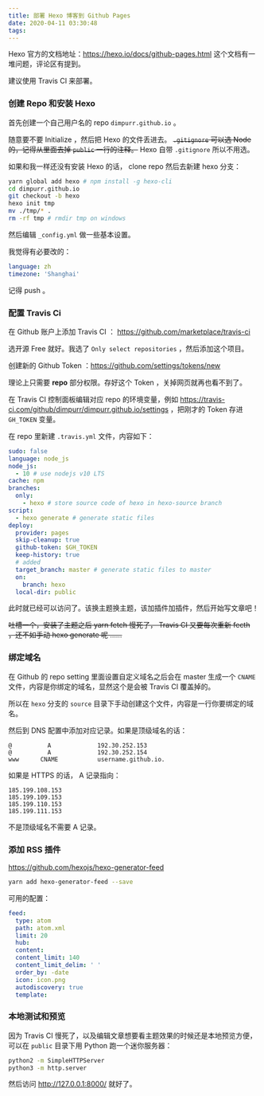```yaml
---
title: 部署 Hexo 博客到 Github Pages
date: 2020-04-11 03:30:48
tags:
---
```


Hexo 官方的文档地址：https://hexo.io/docs/github-pages.html 这个文档有一堆问题，评论区有提到。

建议使用 Travis CI 来部署。

### 创建 Repo 和安装 Hexo

首先创建一个自己用户名的 repo `dimpurr.github.io` 。

随意要不要 Initialize ，然后把 Hexo 的文件丢进去。 ~~`.gitignore` 可以选 Node 的，记得从里面去掉 `public` 一行的注释。~~ Hexo 自带 `.gitignore` 所以不用选。

如果和我一样还没有安装 Hexo 的话， clone repo 然后去新建 hexo 分支：

<!-- more -->

```bash
yarn global add hexo # npm install -g hexo-cli
cd dimpurr.github.io
git checkout -b hexo
hexo init tmp
mv ./tmp/* .
rm -rf tmp # rmdir tmp on windows
```

然后编辑 `_config.yml` 做一些基本设置。

我觉得有必要改的：

```yml
language: zh
timezone: 'Shanghai'
```

记得 push 。

### 配置 Travis Ci

在 Github 账户上添加 Travis CI ： https://github.com/marketplace/travis-ci

选开源 Free 就好。我选了 `Only select repositories` ，然后添加这个项目。

创建新的 Github Token ：https://github.com/settings/tokens/new

理论上只需要 **repo** 部分权限。存好这个 Token ，关掉网页就再也看不到了。

在 Travis CI 控制面板编辑对应 repo 的环境变量，例如 https://travis-ci.com/github/dimpurr/dimpurr.github.io/settings ，把刚才的 Token 存进 `GH_TOKEN` 变量。

在 repo 里新建 `.travis.yml` 文件，内容如下：

```yml
sudo: false
language: node_js
node_js:
  - 10 # use nodejs v10 LTS
cache: npm
branches:
  only:
    - hexo # store source code of hexo in hexo-source branch
script:
  - hexo generate # generate static files
deploy:
  provider: pages
  skip-cleanup: true
  github-token: $GH_TOKEN
  keep-history: true
  # added
  target_branch: master # generate static files to master
  on:
    branch: hexo
  local-dir: public
```

此时就已经可以访问了。该换主题换主题，该加插件加插件，然后开始写文章吧！

~~吐槽一个，安装了主题之后 yarn fetch 慢死了， Travis CI 又要每次重新 fecth ，还不如手动 hexo generate 呢 ……~~

### 绑定域名

在 Github 的 repo setting 里面设置自定义域名之后会在 master 生成一个 `CNAME` 文件，内容是你绑定的域名，显然这个是会被 Travis CI 覆盖掉的。

所以在 `hexo` 分支的 `source` 目录下手动创建这个文件，内容是一行你要绑定的域名。

然后到 DNS 配置中添加对应记录。如果是顶级域名的话：

```
@          A             192.30.252.153
@          A             192.30.252.154
www      CNAME           username.github.io.
```

如果是 HTTPS 的话， A 记录指向：

```
185.199.108.153
185.199.109.153
185.199.110.153
185.199.111.153
```

不是顶级域名不需要 A 记录。

### 添加 RSS 插件

https://github.com/hexojs/hexo-generator-feed

```bash
yarn add hexo-generator-feed --save
```

可用的配置：

```yml
feed:
  type: atom
  path: atom.xml
  limit: 20
  hub:
  content:
  content_limit: 140
  content_limit_delim: ' '
  order_by: -date
  icon: icon.png
  autodiscovery: true
  template:
```

### 本地测试和预览

因为 Travis CI 慢死了，以及编辑文章想要看主题效果的时候还是本地预览方便，可以在 `public` 目录下用 Python 跑一个迷你服务器：

```bash
python2 -m SimpleHTTPServer
python3 -m http.server
```

然后访问 http://127.0.0.1:8000/ 就好了。